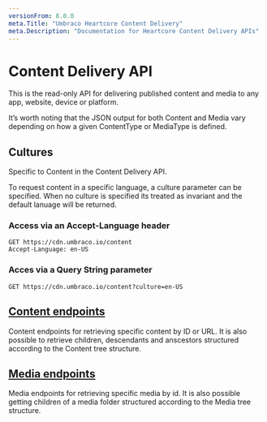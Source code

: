 ```yaml
---
versionFrom: 8.0.0
meta.Title: "Umbraco Heartcore Content Delivery"
meta.Description: "Documentation for Heartcore Content Delivery APIs"
---
```


# Content Delivery API

This is the read-only API for delivering published content and media to any app, website, device or platform.

It’s worth noting that the JSON output for both Content and Media vary depending on how a given ContentType or MediaType is defined.

## Cultures

Specific to Content in the Content Delivery API.

To request content in a specific language, a culture parameter can be specified. When no culture is specified its treated as invariant and the default lanuage will be returned.

### Access via an Accept-Language header

```http
GET https://cdn.umbraco.io/content
Accept-Language: en-US
```

### Acces via a Query String parameter

```http
GET https://cdn.umbraco.io/content?culture=en-US
```

## [Content endpoints](content/)

Content endpoints for retrieving specific content by ID or URL. It is also possible to retrieve children, descendants and anscestors structured according to the Content tree structure.

## [Media endpoints](media/)

Media endpoints for retrieving specific media by id. It is also possible getting children of a media folder structured according to the Media tree structure.